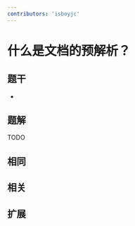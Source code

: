 ```yaml
---
contributors: 'isboyjc'
---
```


# 什么是文档的预解析？

## 题干

- 



## 题解

<!-- ::: details 点我查看题解 -->

  TODO

<!-- ::: -->



## 相同


## 相关


## 扩展

